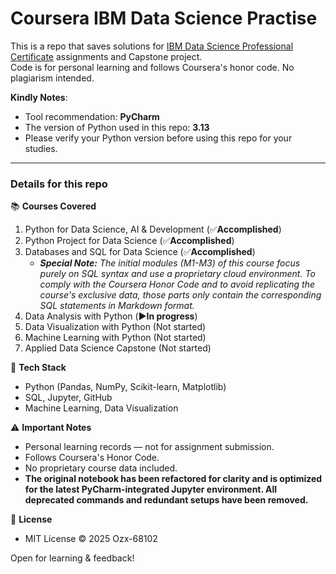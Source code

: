 # Coursera IBM Data Science Practise
This is a repo that saves solutions for [IBM Data Science Professional Certificate](https://www.coursera.org/professional-certificates/ibm-data-science) assignments and Capstone project.<br />
Code is for personal learning and follows Coursera's honor code. No plagiarism intended.

**Kindly Notes**:
- Tool recommendation: **PyCharm**
- The version of Python used in this repo: **3.13**
- Please verify your Python version before using this repo for your studies.

****
### Details for this repo

📚 **Courses Covered**
1. Python for Data Science, AI & Development (✅**Accomplished**)
2. Python Project for Data Science (✅**Accomplished**)
3. Databases and SQL for Data Science (✅**Accomplished**)
   - _**Special Note:** The initial modules (M1-M3) of this course focus purely on SQL syntax and use a proprietary cloud environment. To comply with the Coursera Honor Code and to avoid replicating the course's exclusive data, those parts only contain the corresponding SQL statements in Markdown format._
4. Data Analysis with Python (▶️**In progress**)
5. Data Visualization with Python (Not started)
6. Machine Learning with Python (Not started)
7. Applied Data Science Capstone (Not started)

🔧 **Tech Stack**
- Python (Pandas, NumPy, Scikit-learn, Matplotlib)
- SQL, Jupyter, GitHub
- Machine Learning, Data Visualization

⚠️ **Important Notes**
- Personal learning records — not for assignment submission.
- Follows Coursera's Honor Code.
- No proprietary course data included.
- **The original notebook has been refactored for clarity and is optimized for the latest PyCharm-integrated Jupyter environment. All deprecated commands and redundant setups have been removed.**

📜 **License**
- MIT License © 2025 Ozx-68102

Open for learning & feedback!
